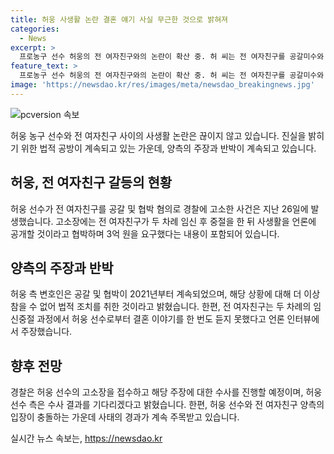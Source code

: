 ```yaml
---
title: 허웅 사생활 논란 결혼 얘기 사실 무근한 것으로 밝혀져
categories:
  - News
excerpt: >
  프로농구 선수 허웅의 전 여자친구와의 논란이 확산 중. 허 씨는 전 여자친구를 공갈미수와 협박 혐의로 고소하고, 3억 원을 요구했던 것으로 알려졌다. 그러나 전 여자친구는 임신 중절은 허 씨의 강요로 이뤄졌고 스토킹당했다고 주장하며 반박하고 있다. 양측은 서로의 주장을 반박하며 사태의 진실을 두고 고발과 반박을 이어가고 있다.
feature_text: >
  프로농구 선수 허웅의 전 여자친구와의 논란이 확산 중. 허 씨는 전 여자친구를 공갈미수와 협박 혐의로 고소하고, 3억 원을 요구했던 것으로 알려졌다. 그러나 전 여자친구는 임신 중절은 허 씨의 강요로 이뤄졌고 스토킹당했다고 주장하며 반박하고 있다. 양측은 서로의 주장을 반박하며 사태의 진실을 두고 고발과 반박을 이어가고 있다.
image: 'https://newsdao.kr/res/images/meta/newsdao_breakingnews.jpg'
---
```


<p><img src="https://newsdao.kr/res/images/meta/newsdao_breakingnews.jpg" alt="pcversion 속보" /></p>

<p data-ke-size="size16">허웅 농구 선수와 전 여자친구 사이의 사생활 논란은 끊이지 않고 있습니다. 진실을 밝히기 위한 법적 공방이 계속되고 있는 가운데, 양측의 주장과 반박이 계속되고 있습니다.</p> 

<h2 data-ke-size="size26">허웅, 전 여자친구 갈등의 현황</h2>

<p data-ke-size="size16">허웅 선수가 전 여자친구를 공갈 및 협박 혐의로 경찰에 고소한 사건은 지난 26일에 발생했습니다. 고소장에는 전 여자친구가 두 차례 임신 후 중절을 한 뒤 사생활을 언론에 공개할 것이라고 협박하며 3억 원을 요구했다는 내용이 포함되어 있습니다.</p>

<h2 data-ke-size="size26">양측의 주장과 반박</h2>

<p data-ke-size="size16">허웅 측 변호인은 공갈 및 협박이 2021년부터 계속되었으며, 해당 상황에 대해 더 이상 참을 수 없어 법적 조치를 취한 것이라고 밝혔습니다. 한편, 전 여자친구는 두 차례의 임신중절 과정에서 허웅 선수로부터 결혼 이야기를 한 번도 듣지 못했다고 언론 인터뷰에서 주장했습니다.</p>

<h2 data-ke-size="size26">향후 전망</h2>

<p data-ke-size="size16">경찰은 허웅 선수의 고소장을 접수하고 해당 주장에 대한 수사를 진행할 예정이며, 허웅 선수 측은 수사 결과를 기다리겠다고 밝혔습니다. 한편, 허웅 선수와 전 여자친구 양측의 입장이 충돌하는 가운데 사태의 경과가 계속 주목받고 있습니다.</p>
실시간 뉴스 속보는, <a href="https://newsdao.kr" rel="dofollow">https://newsdao.kr</a>



